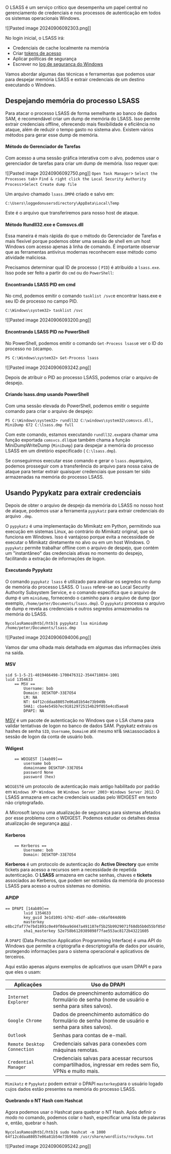 O LSASS é um serviço crítico que desempenha um papel central no gerenciamento de credenciais e nos processos de autenticação em todos os sistemas operacionais Windows.

![[Pasted image 20240906092303.png]]

No login inicial, o LSASS irá:
- Credenciais de cache localmente na memória
- Criar [tokens de acesso](https://docs.microsoft.com/en-us/windows/win32/secauthz/access-tokens)
- Aplicar políticas de segurança
- Escrever no [log de segurança do Windows](https://docs.microsoft.com/en-us/windows/win32/eventlog/event-logging-security)

Vamos abordar algumas das técnicas e ferramentas que podemos usar para despejar memória LSASS e extrair credenciais de um destino executando o Windows.

## Despejando memória do processo LSASS
Para atacar o processo LSASS de forma semelhante ao banco de dados SAM, é recomendável criar um dump de memória do LSASS. Isso permite extrair credenciais offline, oferecendo mais flexibilidade e eficiência no ataque, além de reduzir o tempo gasto no sistema alvo. Existem vários métodos para gerar esse dump de memória.

#### Método do Gerenciador de Tarefas
Com acesso a uma sessão gráfica interativa com o alvo, podemos usar o gerenciador de tarefas para criar um dump de memória. Isso requer que:

![[Pasted image 20240906092750.png]]
`Open Task Manager`> `Select the Processes tab`> `Find & right click the Local Security Authority Process`>`Select Create dump file`

Um arquivo chamado `lsass.DMP`é criado e salvo em:
```cmd-session
C:\Users\loggedonusersdirectory\AppData\Local\Temp
```
Este é o arquivo que transferiremos para nosso host de ataque.

#### Método Rundll32.exe e Comsvcs.dll
Essa maneira é mais rápida do que o método do Gerenciador de Tarefas e mais flexível porque podemos obter uma sessão de shell em um host Windows com acesso apenas à linha de comando. É importante observar que as ferramentas antivírus modernas reconhecem esse método como atividade maliciosa.

Precisamos determinar qual ID de processo ( `PID`) é atribuído a `lsass.exe`. Isso pode ser feito a partir do ``cmd`` ou do ``PowerShell``:

#### Encontrando LSASS PID em cmd
No cmd, podemos emitir o comando `tasklist /svc`e encontrar lsass.exe e seu ID de processo no campo PID.

```cmd-session
C:\Windows\system32> tasklist /svc
```
![[Pasted image 20240906093200.png]]

#### Encontrando LSASS PID no PowerShell
No PowerShell, podemos emitir o comando `Get-Process lsass`e ver o ID do processo no `Id`campo.

```powershell-session
PS C:\Windows\system32> Get-Process lsass
```
![[Pasted image 20240906093242.png]]

Depois de atribuir o PID ao processo LSASS, podemos criar o arquivo de despejo.

#### Criando lsass.dmp usando PowerShell
Com uma sessão elevada do PowerShell, podemos emitir o seguinte comando para criar o arquivo de despejo:
```powershell-session
PS C:\Windows\system32> rundll32 C:\windows\system32\comsvcs.dll, MiniDump 672 C:\lsass.dmp full
```

Com este comando, estamos executando `rundll32.exe`para chamar uma função exportada `comsvcs.dll`que também chama a função MiniDumpWriteDump (`MiniDump`) para despejar a memória do processo LSASS em um diretório especificado ( `C:\lsass.dmp`).

Se conseguirmos executar esse comando e gerar o `lsass.dmp`arquivo, podemos prosseguir com a transferência do arquivo para nossa caixa de ataque para tentar extrair quaisquer credenciais que possam ter sido armazenadas na memória do processo LSASS.

## Usando Pypykatz para extrair credenciais
Depois de obter o arquivo de despejo da memória do LSASS no nosso host de ataque, podemos usar a ferramenta `pypykatz` para extrair credenciais do arquivo `.dmp`.

O `pypykatz` é uma implementação do Mimikatz em Python, permitindo sua execução em sistemas Linux, ao contrário do Mimikatz original, que só funciona em Windows. Isso é vantajoso porque evita a necessidade de executar o Mimikatz diretamente no alvo ou em um host Windows. O `pypykatz` permite trabalhar offline com o arquivo de despejo, que contém um "instantâneo" das credenciais ativas no momento do despejo, facilitando a extração de informações de logon.

#### Executando Pypykatz
O comando `pypykatz lsass` é utilizado para analisar os segredos no dump de memória do processo LSASS. O `lsass` refere-se ao Local Security Authority Subsystem Service, e o comando especifica que o arquivo de dump é um ``minidump``, fornecendo o caminho para o arquivo de dump (por exemplo, `/home/peter/Documents/lsass.dmp`). O `pypykatz` processa o arquivo de dump e revela as credenciais e outros segredos armazenados na memória do LSASS.

```shell-session
NycolasRamos@htb[/htb]$ pypykatz lsa minidump /home/peter/Documents/lsass.dmp 
```
![[Pasted image 20240906094006.png]]

Vamos dar uma olhada mais detalhada em algumas das informações úteis na saída.

#### MSV
```shell-session
sid S-1-5-21-4019466498-1700476312-3544718034-1001
luid 1354633
	== MSV ==
		Username: bob
		Domain: DESKTOP-33E7O54
		LM: NA
		NT: 64f12cddaa88057e06a81b54e73b949b
		SHA1: cba4e545b7ec918129725154b29f055e4cd5aea8
		DPAPI: NA
```

[MSV](https://docs.microsoft.com/en-us/windows/win32/secauthn/msv1-0-authentication-package) é um pacote de autenticação no Windows que o LSA chama para validar tentativas de logon no banco de dados SAM. Pypykatz extraiu os hashes de senha `SID`, `Username`, `Domain`e até mesmo `NT`& `SHA1`associados à sessão de logon da conta de usuário bob.

#### Wdigest
```shell-session
	== WDIGEST [14ab89]==
		username bob
		domainname DESKTOP-33E7O54
		password None
		password (hex)
```

`WDIGEST`é um protocolo de autenticação mais antigo habilitado por padrão em `Windows XP`- `Windows 8`e `Windows Server 2003`- `Windows Server 2012`. O LSASS armazena em cache credenciais usadas pelo WDIGEST em texto não criptografado.

A Microsoft lançou uma atualização de segurança para sistemas afetados por esse problema com o WDIGEST. Podemos estudar os detalhes dessa atualização de segurança [aqui](https://msrc-blog.microsoft.com/2014/06/05/an-overview-of-kb2871997/) .

#### Kerberos
```shell-session
	== Kerberos ==
		Username: bob
		Domain: DESKTOP-33E7O54
```
**Kerberos** é um protocolo de autenticação do **Active Directory** que emite tickets para acesso a recursos sem a necessidade de repetida autenticação. O **LSASS** armazena em cache senhas, chaves e **tickets** associados ao Kerberos, que podem ser extraídos da memória do processo LSASS para acesso a outros sistemas no domínio.

#### APIDP
```shell-session
== DPAPI [14ab89]==
		luid 1354633
		key_guid 3e1d1091-b792-45df-ab8e-c66af044d69b
		masterkey e8bc2faf77e7bd1891c0e49f0dea9d447a491107ef5b25b9929071f68db5b0d55bf05df5a474d9bd94d98be4b4ddb690e6d8307a86be6f81be0d554f195fba92
		sha1_masterkey 52e758b6120389898f7fae553ac8172b43221605
```
A ``DPAPI`` (Data Protection Application Programming Interface) é uma API do Windows que permite a criptografia e descriptografia de dados por usuário, protegendo informações para o sistema operacional e aplicativos de terceiros.

Aqui estão apenas alguns exemplos de aplicativos que usam DPAPI e para que eles o usam:

| Aplicações                  | Uso do DPAPI                                                                                            |
| --------------------------- | ------------------------------------------------------------------------------------------------------- |
| `Internet Explorer`         | Dados de preenchimento automático do formulário de senha (nome de usuário e senha para sites salvos).   |
| `Google Chrome`             | Dados de preenchimento automático do formulário de senha (nome de usuário e senha para sites salvos).   |
| `Outlook`                   | Senhas para contas de e-mail.                                                                           |
| `Remote Desktop Connection` | Credenciais salvas para conexões com máquinas remotas.                                                  |
| `Credential Manager`        | Credenciais salvas para acessar recursos compartilhados, ingressar em redes sem fio, VPNs e muito mais. |
``Mimikatz`` e ``Pypykatz`` podem extrair o DPAPI `masterkey`para o usuário logado cujos dados estão presentes na memória do processo LSASS.

#### Quebrando o NT Hash com Hashcat
Agora podemos usar o Hashcat para quebrar o NT Hash. Após definir o modo no comando, podemos colar o hash, especificar uma lista de palavras e, então, quebrar o hash.

```shell-session
NycolasRamos@htb[/htb]$ sudo hashcat -m 1000 64f12cddaa88057e06a81b54e73b949b /usr/share/wordlists/rockyou.txt
```
![[Pasted image 20240906095242.png]]





































